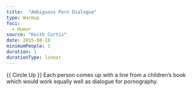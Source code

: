 ```yaml
---
title:  "Ambiguous Porn Dialogue"
type: Warmup
foci:
  - Humor
source: "Keith Curtis"
date: 2015-08-18
minimumPeople: 1
duration: 1
durationType: linear
---
```

{{ Circle Up }}
Each person comes up with a line from a children’s book which would work equally well as dialogue for pornography.

